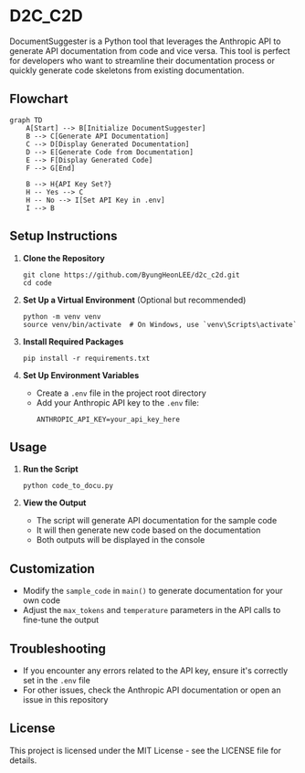 # D2C_C2D

DocumentSuggester is a Python tool that leverages the Anthropic API to generate API documentation from code and vice versa. This tool is perfect for developers who want to streamline their documentation process or quickly generate code skeletons from existing documentation.

## Flowchart

```mermaid
graph TD
    A[Start] --> B[Initialize DocumentSuggester]
    B --> C[Generate API Documentation]
    C --> D[Display Generated Documentation]
    D --> E[Generate Code from Documentation]
    E --> F[Display Generated Code]
    F --> G[End]

    B --> H{API Key Set?}
    H -- Yes --> C
    H -- No --> I[Set API Key in .env]
    I --> B
```

## Setup Instructions

1. **Clone the Repository**
   ```
   git clone https://github.com/ByungHeonLEE/d2c_c2d.git
   cd code
   ```

2. **Set Up a Virtual Environment** (Optional but recommended)
   ```
   python -m venv venv
   source venv/bin/activate  # On Windows, use `venv\Scripts\activate`
   ```

3. **Install Required Packages**
   ```
   pip install -r requirements.txt
   ```

4. **Set Up Environment Variables**
   - Create a `.env` file in the project root directory
   - Add your Anthropic API key to the `.env` file:
     ```
     ANTHROPIC_API_KEY=your_api_key_here
     ```

## Usage

1. **Run the Script**
   ```
   python code_to_docu.py
   ```

2. **View the Output**
   - The script will generate API documentation for the sample code
   - It will then generate new code based on the documentation
   - Both outputs will be displayed in the console

## Customization

- Modify the `sample_code` in `main()` to generate documentation for your own code
- Adjust the `max_tokens` and `temperature` parameters in the API calls to fine-tune the output

## Troubleshooting

- If you encounter any errors related to the API key, ensure it's correctly set in the `.env` file
- For other issues, check the Anthropic API documentation or open an issue in this repository


## License

This project is licensed under the MIT License - see the LICENSE file for details.
